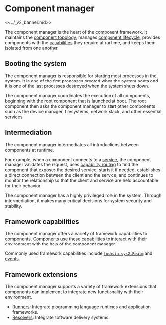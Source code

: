 # Component manager

<<../_v2_banner.md>>

The component manager is the heart of the component framework. It maintains the
[component topology][doc-topology], manages
[component lifecycle][doc-lifecycle], provides components with the
[capabilities][doc-capabilities] they require at runtime, and keeps them
isolated from one another.

## Booting the system

The component manager is responsible for starting most processes in the system.
It is one of the first processes created when the system boots and it is one
of the last processes destroyed when the system shuts down.

The component manager coordinates the execution of all components, beginning
with the root component that is launched at boot. The root component then
asks the component manager to start other components such as the device
manager, filesystems, network stack, and other essential services.

## Intermediation

The component manager intermediates all introductions between components at
runtime.

For example, when a component connects to a [service][doc-services], the
component manager validates the request, uses
[capability routing][doc-capability-routing] to find the component that exposes
the desired service, starts it if needed, establishes a direct connection
between the client and the service, and continues to monitor the relationship so
that the client and service are held accountable for their behavior.

The component manager has a highly privileged role in the system. Through
intermediation, it makes many critical decisions for system security and
stability.

## Framework capabilities

The component manager offers a variety of framework capabilities to components.
Components use these capabilities to interact with their environment with the
help of the component manager.

Commonly used framework capabilities include
[`fuchsia.sys2.Realm`](#realm-protocol) and [events](#events).

## Framework extensions

The component manager supports a variety of framework extensions that
components can implement to integrate new functionality with their environment.

- [Runners][doc-runners]: Integrate programming language runtimes and
  application frameworks.
- [Resolvers][doc-resolvers]: Integrate software delivery systems.

[doc-capabilities]: /docs/concepts/components/v2/capabilities
[doc-capability-routing]: /docs/concepts/components/v2/topology.md#capability-routing
[doc-hub]: /docs/concepts/components/v2/hub.md
[doc-lifecycle]: lifecycle.md
[doc-realms]: /docs/concepts/components/v2/realms.md
[doc-resolvers]: /docs/concepts/components/v2/capabilities/resolvers.md
[doc-runners]: /docs/concepts/components/v2/capabilities/runners.md
[doc-topology]: /docs/concepts/components/v2/topology.md
[doc-services]: /docs/concepts/components/v2/services.md
[events]: /docs/concepts/components/v2/capabilities/event.md
[realm-protocol]: /sdk/fidl/fuchsia.sys2/realm.fidl

